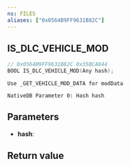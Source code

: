 ```yaml
---
ns: FILES
aliases: ["0x0564B9FF9631B82C"]
---
```

## IS_DLC_VEHICLE_MOD

```c
// 0x0564B9FF9631B82C 0x35BCA844
BOOL IS_DLC_VEHICLE_MOD(Any hash);
```

```
Use _GET_VEHICLE_MOD_DATA for modData  
```

```
NativeDB Parameter 0: Hash hash
```

## Parameters
* **hash**: 

## Return value
